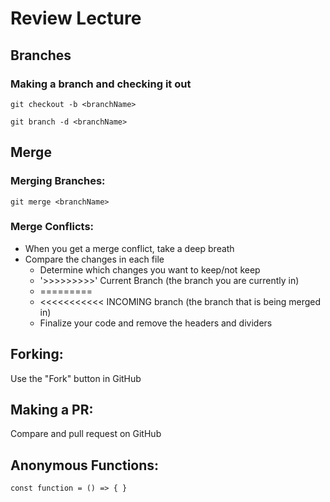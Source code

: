 # Review Lecture 

## Branches 
### Making a branch and checking it out 
`git checkout -b <branchName>` 

`git branch -d <branchName>`

## Merge  
### Merging Branches: 
`git merge <branchName>` 

### Merge Conflicts: 
- When you get a merge conflict, take a deep breath 
- Compare the changes in each file 
    - Determine which changes you want to keep/not keep 
    - '>>>>>>>>>' Current Branch (the branch you are currently in) 
    - ========= 
    - <<<<<<<<<<< INCOMING branch (the branch that is being merged in) 
    - Finalize your code and remove the headers and dividers 

## Forking: 
Use the "Fork" button in GitHub 

## Making a PR: 
Compare and pull request on GitHub 

## Anonymous Functions: 
`const function = () => {
}`

